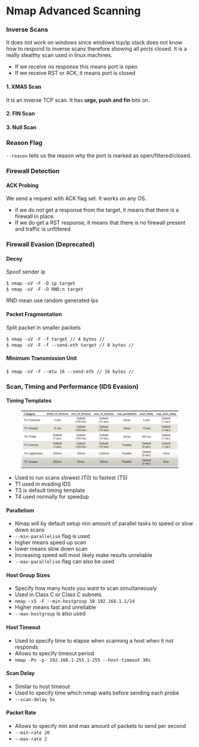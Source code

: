 # Nmap Advanced Scanning

### Inverse Scans

It does not work on windows since windows tcp/ip stack does not know how to respond to inverse scans therefore showing all ports closed. It is a really stealthy scan used in linux machines.

* If we receive no response this means port is open
* If we receive RST or ACK, it means port is closed

#### 1. XMAS Scan

It is an inverse TCP scan. It has **urge, push and fin** bits on.

#### 2. FIN Scan

#### 3. Null Scan



### Reason Flag

`--reason` tells us the reason why the port is marked as open/filtered/closed.



### Firewall Detection

#### ACK Probing

We send a request with ACK flag set. It works on any OS.

* if we do not get a response from the target, it means that there is a firewall in place.
* If we do get a RST response, it means that there is no firewall present and traffic is unfiltered



### Firewall Evasion (Deprecated)

#### Decoy

Spoof sender ip

```
$ nmap -sV -F -D ip target
$ nmap -sV -F -D RND:n target
```

RND mean use random generated Ips

#### Packet Fragmentation

Split packet in smaller packets

```
$ nmap -sV -F -f target // 4 bytes //
$ nmap -sV -F -f --send-eth target // 8 bytes //
```

#### Minimum Transmission Unit

```
$ nmap -sV -F --mtu 16 --send-eth // 16 bytes //
```



### Scan, Timing and Performance (IDS Evasion)

#### Timing Templates

<figure><img src="../../../.gitbook/assets/image (11) (1).png" alt=""><figcaption></figcaption></figure>

* Used to run scans slowest (T0) to fastest (T5)
* T1 used in evading IDS
* T3 is default timing template
* T4 used normally for speedup

#### Parallelism

* Nmap will by default setup min amount of parallel tasks to speed or slow down scans
* `--min-parallelism` flag is used
* higher means speed up scan
* lower means slow down scan
* Increasing speed will most likely make results unreliable
* `--max-parallelism` flag can also be used

#### Host Group Sizes

* Specify how many hosts you want to scan simultaneously
* Used in Class C or Class C subnets
* `nmap -sS -F --min-hostgroup 30 192.168.1.1/24`
* Higher means fast and unreliable
* `--max-hostgroup` is also used

#### Host Timeout

* Used to specify time to elapse when scanning a host when it not responds
* Allows to specify timeout period
* `nmap -Pn -p- 192.168.1-255.1-255 --host-timeout 30s`

#### Scan Delay

* Similar to host timeout
* Used to specify time which nmap waits before sending each probe
* `--scan-delay 5s`

#### Packet Rate

* Allows to specify min and max amount of packets to send per second
* `--min-rate 20`
* `--max-rate 2`

